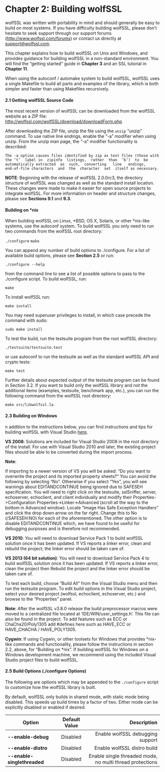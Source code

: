 # Chapter 2: Building wolfSSL
wolfSSL was written with portability in mind and should generally be easy to build on most systems. If you have difficulty building wolfSSL, please don’t hesitate to seek support through our support forums (http://www.wolfssl.com/forums) or contact us directly at support@wolfssl.com.

This chapter explains how to build wolfSSL on Unix and Windows, and provides guidance for building wolfSSL in a non-standard environment.  You will find the “getting started” guide in  **Chapter 3** and an SSL tutorial in **Chapter 11**.

When using the autoconf / automake system to build wolfSSL, wolfSSL uses a single Makefile to build all parts and examples of the library, which is both simpler and faster than using Makefiles recursively.

#### 2.1 Getting wolfSSL Source Code

The most recent version of wolfSSL can be downloaded from the wolfSSL website as a ZIP file:
http://wolfssl.com/wolfSSL/download/downloadForm.php

After downloading the ZIP file, unzip the file using the `unzip` “unzip” command.  To use native line endings, enable the “-a” modifier when using unzip.  From the unzip man page, the “-a” modifier functionality is described:

``` The -a option causes files identified by zip as text files (those with the ‘t’  label in  zipinfo  listings,  rather  than  ‘b’)  to  be automatically extracted  as  such,  converting   line   endings,   end-of-file characters  and  the  character  set  itself as necessary.  ```

**NOTE**:  Beginning with the release of wolfSSL 2.0.0rc3, the directory structure of wolfSSL was changed as well as the standard install location.  These changes were made to make it easier for open source projects to integrate wolfSSL.  For more information on header and structure changes, please see **Sections 9.1** and **9.3**.

#### Building on *nix

When building wolfSSL on Linux, *BSD, OS X, Solaris, or other *nix-like systems, use the autoconf system. To build wolfSSL you only need to run two commands from the wolfSSL root directory:

``./configure``
``make``

You can append any number of build options to ./configure.  For a list of available build options, please see **Section 2.5** or run:

``./configure --help``

from the command line to see a list of possible options to pass to the ./configure script.  To build wolfSSL, run:

``make``

To install wolfSSL run:

``make install``

You may need superuser privileges to install, in which case precede the command with sudo:

``sudo make install``

To test the build, run the testsuite program from the root wolfSSL directory:

``./testsuite/testsuite.test``

or use autoconf to run the testsuite as well as the standard wolfSSL API and crypto tests:

``make test``

Further details about expected output of the testsuite program can be found in Section 3.2.  If you want to build only the wolfSSL library and not the additional items (examples, testsuite, benchmark app, etc.), you can run the following command from the wolfSSL root directory:

``make src/libwolfssl.la``

#### 2.3 Building on Windows

n addition to the instructions below, you can find instructions and tips for building wolfSSL with Visual Studio [here](https://www.google.com/url?q=https://wolfssl.com/wolfSSL/Docs-wolfssl-visual-studio.html&sa=D&ust=1568828990762000]).

**VS 2008**:  Solutions are included for Visual Studio 2008 in the root directory of the install.  For use with Visual Studio 2010 and later, the existing project files should be able to be converted during the import process.

**Note**:

If importing to a newer version of VS you will be asked:  “Do you want to overwrite the project and its imported property sheets?”  You can avoid the following by selecting “No”.  Otherwise if you select “Yes”, you will see warnings about EDITANDCONTINUE being ignored due to SAFESEH specification. You will need to right click on the testsuite, sslSniffer, server, echoserver, echoclient, and client individually and modify their Properties->Configuration Properties->Linker->Advanced (scroll all the way to the bottom in Advanced window).  Locate “Image Has Safe Exception Handlers” and click the drop down arrow on the far right. Change this to No (/SAFESEH:NO) for each of the aforementioned. The other option is to disable EDITANDCONTINUE which, we have found to be useful for debugging purposes and is therefore not recommended.

****VS 2010****: You will need to download Service Pack 1 to build wolfSSL solution once it has been updated. If VS reports a linker error, clean and rebuild the project; the linker error should be taken care of.

****VS 2013 (64 bit solution)****: You will need to download Service Pack 4 to build wolfSSL solution once it has been updated. If VS reports a linker error, clean the project then Rebuild the project and the linker error should be taken care of.

To test each build, choose “Build All” from the Visual Studio menu and then run the testsuite program.  To edit build options in the Visual Studio project, select your desired project (wolfssl, echoclient, echoserver, etc.) and browse to the “Properties” panel.

**Note**: 
After the wolfSSL v3.8.0 release the build preprocessor macros were moved to a centralized file located at ‘IDE/WIN/user_settings.h’. This file can also be found in the project. To add features such as ECC or ChaCha20/Poly1305 add #defines here such as HAVE_ECC or HAVE_CHACHA / HAVE_POLY1305.

**Cygwin**: If using Cygwin, or other toolsets for Windows that provides *nix-like commands and functionality, please follow the instructions in section 2.2, above, for “Building on *nix”.  If building wolfSSL for Windows on a Windows development machine, we recommend using the included Visual Studio project files to build wolfSSL.

#### 2.5 Build Options (./configure Options)

The following are options which may be appended to the ```./configure``` script to customize how the wolfSSL library is built.

By default, wolfSSL only builds in shared mode, with static mode being disabled. This speeds up build times by a factor of two. Either mode can be explicitly disabled or enabled if desired.

| Option        | Default Value           | Description  |
| ------------- |:-------------:| -----:|
| **--enable-debug**      | Disabled | Enable wolfSSL debugging support |
| **--enable-distro**      | Disabled      | Enable wolfSSL distro build |
| **--enable-singlethreaded** | Disabled |    Enable single threaded mode, no multi thread protections |

